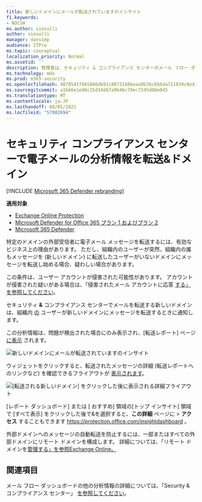 ```yaml
---
title: 新しいドメインにメールが転送されていますのインサイト
f1.keywords:
- NOCSH
ms.author: siosulli
author: siosulli
manager: dansimp
audience: ITPro
ms.topic: conceptual
localization_priority: Normal
ms.assetid: ''
description: 管理者は、セキュリティ & コンプライアンス センターのメール フロー ダッシュボードで、転送される新しいドメインを使用して、転送されたことがない外部ドメインにメッセージを転送するユーザーを調査する方法について学習できます。
ms.technology: mdo
ms.prod: m365-security
ms.openlocfilehash: 98705d1f865886db91c8073188beaa0b3bc6b6da711839c0e43f6c81b1a7eae4
ms.sourcegitcommit: a1b66e1e80c25d14d67a9b46c79ec7245d88e045
ms.translationtype: MT
ms.contentlocale: ja-JP
ms.lasthandoff: 08/05/2021
ms.locfileid: "57002694"
---
```

# <a name="new-domains-being-forwarded-email-insight-in-the-security--compliance-center"></a>セキュリティ コンプライアンス センターで電子メールの分析情報を転送&ドメイン

[!INCLUDE [Microsoft 365 Defender rebranding](../includes/microsoft-defender-for-office.md)]

**適用対象**
- [Exchange Online Protection](exchange-online-protection-overview.md)
- [Microsoft Defender for Office 365 プラン 1 およびプラン 2](defender-for-office-365.md)
- [Microsoft 365 Defender](../defender/microsoft-365-defender.md)

特定のドメインの外部受信者に電子メール メッセージを転送するには、有効なビジネス上の理由があります。 ただし、組織内のユーザーが突然、組織内の誰もメッセージを (新しいドメイン) に転送したユーザーがいないドメインにメッセージを転送し始める場合、疑わしい場合があります。

この条件は、ユーザー アカウントが侵害された可能性があります。 アカウントが侵害された疑いがある場合は、「侵害されたメール アカウントに応答 [する」を参照してください](responding-to-a-compromised-email-account.md)。

セキュリティ **&** コンプライアンス センターでメールを転送する新しいドメインは、組織内 [の](https://protection.office.com) ユーザーが新しいドメインにメッセージを転送するときに通知します。

この分析情報は、問題が検出された場合にのみ表示され、[転送レポート] ページ [に表示](view-mail-flow-reports.md#forwarding-report) されます。

![新しいドメインにメールが転送されていますのインサイト](../../media/mfi-new-domains-being-forwarded.png)

ウィジェットをクリックすると、転送されたメッセージの詳細 (転送レポートへのリンクなど) を確認できるフライアウトが [表示されます](view-mail-flow-reports.md#forwarding-report)。

![[転送される新しいドメイン] をクリックした後に表示される詳細フライアウト](../../media/mfi-new-domains-being-forwarded-details.png)

[レポート ダッシュボード] または [ おすすめ] 領域の[トップ インサイト] 領域で [すべて表示] をクリックした後で&を選択すると、**この詳細** ページに \> **アクセス** することもできます <https://protection.office.com/insightdashboard> 。

外部ドメインへのメッセージの自動転送を防止するには、一部またはすべての外部ドメインにリモート ドメインを構成します。 詳細については、「リモート ドメインを[管理する」を参照Exchange Online。](/Exchange/mail-flow-best-practices/remote-domains/manage-remote-domains)

## <a name="related-topics"></a>関連項目

メール フロー ダッシュボードの他の分析情報の詳細については、「Security & コンプライアンス センター」 [を参照してください](mail-flow-insights-v2.md)。
